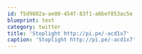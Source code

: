 ```yaml
---
id: f5d9802a-ae80-454f-83f1-a6bef853ac5e
blueprint: text
category: twitter
title: 'Stoplight http://pi.pe/-acd1x7'
caption: 'Stoplight http://pi.pe/-acd1x7'
---
```

